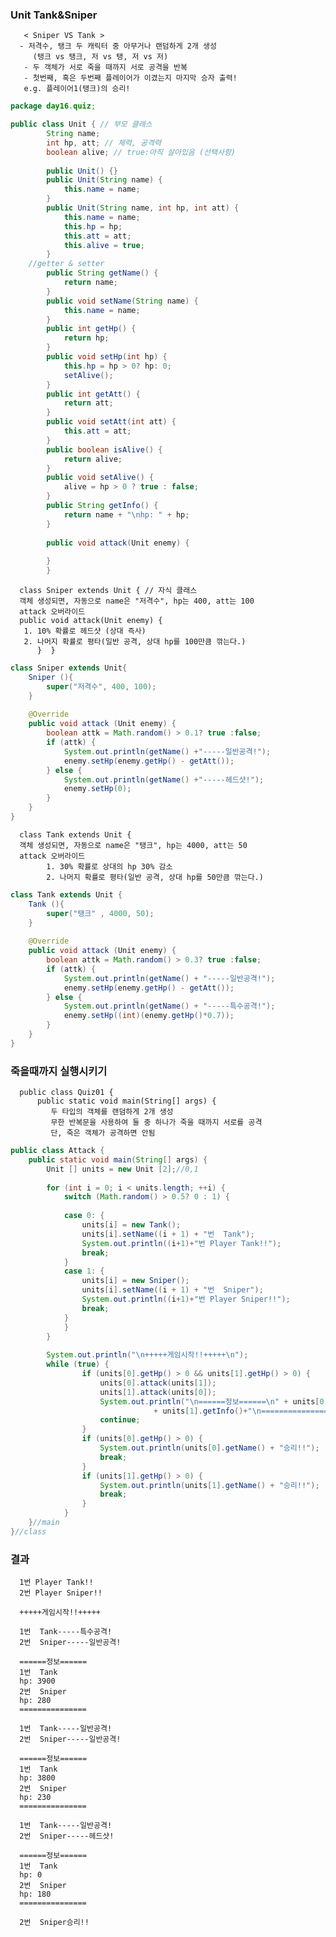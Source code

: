 ### Unit Tank&Sniper


       < Sniper VS Tank >
      - 저격수, 탱크 두 캐릭터 중 아무거나 랜덤하게 2개 생성
         (탱크 vs 탱크, 저 vs 탱, 저 vs 저)
       - 두 객체가 서로 죽을 때까지 서로 공격을 반복
       - 첫번째, 혹은 두번째 플레이어가 이겼는지 마지막 승자 출력! 
       e.g. 플레이어1(탱크)의 승리!
 
```java
package day16.quiz;

public class Unit { // 부모 클래스
		String name;
		int hp, att; // 체력, 공격력
		boolean alive; // true:아직 살아있음 (선택사항)
		
		public Unit() {}
		public Unit(String name) {
			this.name = name;
		}
		public Unit(String name, int hp, int att) {
			this.name = name;
			this.hp = hp;
			this.att = att;
			this.alive = true;
		}
    //getter & setter
		public String getName() {
			return name;
		}
		public void setName(String name) {
			this.name = name;
		}
		public int getHp() {
			return hp;
		}
		public void setHp(int hp) {
			this.hp = hp > 0? hp: 0;
			setAlive();
		}
		public int getAtt() {
			return att;
		}
		public void setAtt(int att) {
			this.att = att;
		}
		public boolean isAlive() {
			return alive;
		}
		public void setAlive() {
			alive = hp > 0 ? true : false;
		}
		public String getInfo() {
			return name + "\nhp: " + hp;
		}
		
		public void attack(Unit enemy) {
			
		}
		}
```
      class Sniper extends Unit { // 자식 클래스
      객체 생성되면, 자동으로 name은 "저격수", hp는 400, att는 100
      attack 오버라이드 
      public void attack(Unit enemy) {
       1. 10% 확률로 헤드샷 (상대 즉사)
       2. 나머지 확률로 평타(일반 공격, 상대 hp를 100만큼 깎는다.)
	      }  }
  
```java
class Sniper extends Unit{
	Sniper (){
		super("저격수", 400, 100);
	}
	
	@Override
	public void attack (Unit enemy) {
		boolean attk = Math.random() > 0.1? true :false;  
		if (attk) { 
			System.out.println(getName() +"-----일반공격!");
			enemy.setHp(enemy.getHp() - getAtt());
		} else {
			System.out.println(getName() +"-----헤드샷!");
			enemy.setHp(0);
		}
	}	
}
```

      class Tank extends Unit {
      객체 생성되면, 자동으로 name은 "탱크", hp는 4000, att는 50
      attack 오버라이드 
	        1. 30% 확률로 상대의 hp 30% 감소
	        2. 나머지 확률로 평타(일반 공격, 상대 hp를 50만큼 깎는다.)
```java
class Tank extends Unit {
	Tank (){
		super("탱크" , 4000, 50);
	}
	
	@Override
	public void attack (Unit enemy) {
		boolean attk = Math.random() > 0.3? true :false;  
		if (attk) { 
			System.out.println(getName() + "-----일반공격!");
			enemy.setHp(enemy.getHp() - getAtt());
		} else {
			System.out.println(getName() + "-----특수공격!");
			enemy.setHp((int)(enemy.getHp()*0.7));
		}
	}
}
```
### 죽을때까지 실행시키기
      public class Quiz01 {
	      public static void main(String[] args) {
		     두 타입의 객체를 랜덤하게 2개 생성
		     무한 반복문을 사용하여 둘 중 하나가 죽을 때까지 서로를 공격
		     단, 죽은 객체가 공격하면 안됨
```java
public class Attack {
	public static void main(String[] args) {
		Unit [] units = new Unit [2];//0,1
		
		for (int i = 0; i < units.length; ++i) {
			switch (Math.random() > 0.5? 0 : 1) {
			
			case 0: {
				units[i] = new Tank();
				units[i].setName((i + 1) + "번  Tank");
				System.out.println((i+1)+"번 Player Tank!!");
				break;
			}
			case 1: {
				units[i] = new Sniper();
				units[i].setName((i + 1) + "번  Sniper");
				System.out.println((i+1)+"번 Player Sniper!!");
				break;
			}		
			}
		}
		
		System.out.println("\n+++++게임시작!!+++++\n");
		while (true) {
				if (units[0].getHp() > 0 && units[1].getHp() > 0) {
					units[0].attack(units[1]);
					units[1].attack(units[0]);
					System.out.println("\n======정보======\n" + units[0].getInfo() + "\n" 
                                + units[1].getInfo()+"\n===============\n");
					continue;
				}
				if (units[0].getHp() > 0) {
					System.out.println(units[0].getName() + "승리!!");
					break;
				} 
				if (units[1].getHp() > 0) {
					System.out.println(units[1].getName() + "승리!!");
					break;
				}	
			}
	}//main
}//class
```

### 결과

      1번 Player Tank!!
      2번 Player Sniper!!

      +++++게임시작!!+++++

      1번  Tank-----특수공격!
      2번  Sniper-----일반공격!

      ======정보======
      1번  Tank
      hp: 3900
      2번  Sniper
      hp: 280
      ===============

      1번  Tank-----일반공격!
      2번  Sniper-----일반공격!

      ======정보======
      1번  Tank
      hp: 3800
      2번  Sniper
      hp: 230
      ===============

      1번  Tank-----일반공격!
      2번  Sniper-----헤드샷!

      ======정보======
      1번  Tank
      hp: 0
      2번  Sniper
      hp: 180
      ===============

      2번  Sniper승리!!
